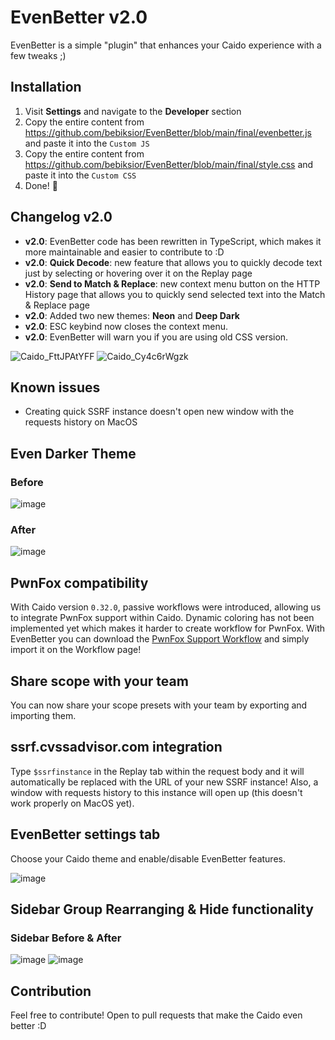 # EvenBetter v2.0
EvenBetter is a simple "plugin" that enhances your Caido experience with a few tweaks ;)

## Installation
1. Visit **Settings** and navigate to the **Developer** section
2. Copy the entire content from https://github.com/bebiksior/EvenBetter/blob/main/final/evenbetter.js and paste it into the `Custom JS`
3. Copy the entire content from https://github.com/bebiksior/EvenBetter/blob/main/final/style.css and paste it into the `Custom CSS`
4. Done! 🎉

## Changelog v2.0
- **v2.0**: EvenBetter code has been rewritten in TypeScript, which makes it more maintainable and easier to contribute to :D
- **v2.0**: **Quick Decode**: new feature that allows you to quickly decode text just by selecting or hovering over it on the Replay page
- **v2.0**: **Send to Match & Replace**: new context menu button on the HTTP History page that allows you to quickly send selected text into the Match & Replace page
- **v2.0**: Added two new themes: **Neon** and **Deep Dark**
- **v2.0**: ESC keybind now closes the context menu.
- **v2.0**: EvenBetter will warn you if you are using old CSS version.

![Caido_FttJPAtYFF](https://github.com/bebiksior/EvenBetter/assets/71410238/df14e464-3de7-4884-b5f9-f8128091964e)
![Caido_Cy4c6rWgzk](https://github.com/bebiksior/EvenBetter/assets/71410238/fb983ea5-bd55-49f3-8e0d-129283f0b341)



## Known issues
- Creating quick SSRF instance doesn't open new window with the requests history on MacOS

## Even Darker Theme

### Before
![image](https://github.com/bebiksior/EvenBetter/assets/71410238/efd7a8b7-797b-4093-b794-acb162a72a64)

### After
![image](https://github.com/bebiksior/EvenBetter/assets/71410238/405d095e-338b-4796-b722-555d8eb73e92)

## PwnFox compatibility
With Caido version `0.32.0`, passive workflows were introduced, allowing us to integrate PwnFox support within Caido. Dynamic coloring has not been implemented yet which makes it harder to create workflow for PwnFox. With EvenBetter you can download the [PwnFox Support Workflow](https://github.com/bebiksior/EvenBetter/workflow/workflow-PwnFox_Support.json) and simply import it on the Workflow page!

## Share scope with your team
You can now share your scope presets with your team by exporting and importing them.


## ssrf.cvssadvisor.com integration
Type `$ssrfinstance` in the Replay tab within the request body and it will automatically be replaced with the URL of your new SSRF instance! Also, a window with requests history to this instance will open up (this doesn't work properly on MacOS yet).


## EvenBetter settings tab
Choose your Caido theme and enable/disable EvenBetter features.

![image](https://github.com/bebiksior/EvenBetter/assets/71410238/231d15aa-a50d-4507-b30f-c060fbb24adc)

## Sidebar Group Rearranging & Hide functionality 

### Sidebar Before & After
![image](https://github.com/bebiksior/EvenBetter/assets/71410238/a1859822-53be-4975-acb3-189132609188)
![image](https://github.com/bebiksior/EvenBetter/assets/71410238/bd48fad3-4b29-4a86-99d1-bb11655141cc)

## Contribution
Feel free to contribute! Open to pull requests that make the Caido even better :D
